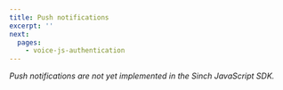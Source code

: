 ```yaml
---
title: Push notifications
excerpt: ''
next:
  pages:
    - voice-js-authentication
---
```

*Push notifications are not yet implemented in the Sinch JavaScript SDK.*
